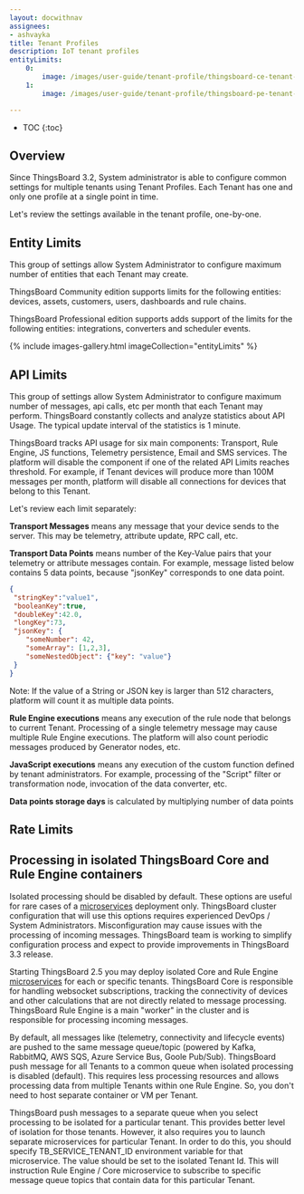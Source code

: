 ```yaml
---
layout: docwithnav
assignees:
- ashvayka
title: Tenant Profiles
description: IoT tenant profiles
entityLimits:
    0:
        image: /images/user-guide/tenant-profile/thingsboard-ce-tenant-profiles-entity-limits.png  
    1:
        image: /images/user-guide/tenant-profile/thingsboard-pe-tenant-profiles-entity-limits.png  

---
```


* TOC
{:toc}

## Overview

Since ThingsBoard 3.2, System administrator is able to configure common settings for multiple tenants using Tenant Profiles. 
Each Tenant has one and only one profile at a single point in time. 

Let's review the settings available in the tenant profile, one-by-one.
 
## Entity Limits

This group of settings allow System Administrator to configure maximum number of entities that each Tenant may create.

ThingsBoard Community edition supports limits for the following entities: devices, assets, customers, users, dashboards and rule chains.

ThingsBoard Professional edition supports adds support of the limits for the following entities: integrations, converters and scheduler events.

{% include images-gallery.html imageCollection="entityLimits" %}
 
## API Limits

This group of settings allow System Administrator to configure maximum number of messages, api calls, etc per month that each Tenant may perform.
ThingsBoard constantly collects and analyze statistics about API Usage. The typical update interval of the statistics is 1 minute.

ThingsBoard tracks API usage for six main components: Transport, Rule Engine, JS functions, Telemetry persistence, Email and SMS services.
The platform will disable the component if one of the related API Limits reaches threshold. 
For example, if Tenant devices will produce more than 100M messages per month, platform will disable all connections for devices that belong to this Tenant.

Let's review each limit separately:

**Transport Messages** means any message that your device sends to the server. This may be telemetry, attribute update, RPC call, etc.

**Transport Data Points** means number of the Key-Value pairs that your telemetry or attribute messages contain. 
For example, message listed below contains 5 data points, because "jsonKey" corresponds to one data point.  

```json
{
 "stringKey":"value1", 
 "booleanKey":true, 
 "doubleKey":42.0, 
 "longKey":73, 
 "jsonKey": {
    "someNumber": 42,
    "someArray": [1,2,3],
    "someNestedObject": {"key": "value"}
 }
}
```

Note: If the value of a String or JSON key is larger than 512 characters, platform will count it as multiple data points. 
  
**Rule Engine executions** means any execution of the rule node that belongs to current Tenant. 
Processing of a single telemetry message may cause multiple Rule Engine executions. The platform will also count periodic messages produced by Generator nodes, etc.

**JavaScript executions** means any execution of the custom function defined by tenant administrators. For example, processing of the "Script" filter or transformation node, invocation of the data converter, etc.       

**Data points storage days** is calculated by multiplying number of data points

## Rate Limits

## Processing in isolated ThingsBoard Core and Rule Engine containers

Isolated processing should be disabled by default. These options are useful for rare cases of a [microservices](/docs/reference/msa/) deployment only.
ThingsBoard cluster configuration that will use this options requires experienced DevOps / System Administrators. 
Misconfiguration may cause issues with the processing of incoming messages. 
ThingsBoard team is working to simplify configuration process and expect to provide improvements in ThingsBoard 3.3 release.  

Starting ThingsBoard 2.5 you may deploy isolated Core and Rule Engine [microservices](/docs/reference/msa/) for each or specific tenants. 
ThingsBoard Core is responsible for handling websocket subscriptions, tracking the connectivity of devices and other calculations that are not directly related to message processing.
ThingsBoard Rule Engine is a main "worker" in the cluster and is responsible for processing incoming messages.

By default, all messages like (telemetry, connectivity and lifecycle events) are pushed to the same message queue/topic (powered by Kafka, RabbitMQ, AWS SQS, Azure Service Bus, Goole Pub/Sub).
ThingsBoard push message for all Tenants to a common queue when isolated processing is disabled (default). 
This requires less processing resources and allows processing data from multiple Tenants within one Rule Engine.
So, you don't need to host separate container or VM per Tenant.  

ThingsBoard push messages to a separate queue when you select processing to be isolated for a particular tenant. 
This provides better level of isolation for those tenants. However, it also requires you to launch separate microservices for particular Tenant. 
In order to do this, you should specify TB_SERVICE_TENANT_ID environment variable for that microservice. The value should be set to the isolated Tenant Id.
This will instruction Rule Engine / Core microservice to subscribe to specific message queue topics that contain data for this particular Tenant.    





 
    
